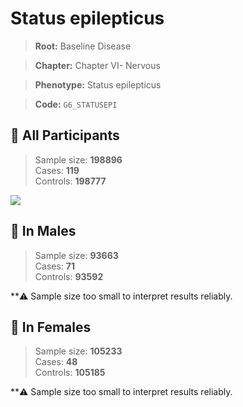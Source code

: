 # Status epilepticus

> **Root:** Baseline Disease  

> **Chapter:** Chapter VI- Nervous  

> **Phenotype:** Status epilepticus  

> **Code:** `G6_STATUSEPI`

## 🧪 All Participants  
> Sample size: **198896**  
> Cases: **119**  
> Controls: **198777**
<img src="/Disease/Figures/ALL/Incidence/G6_STATUSEPI.png"/>
<CsvTable src="/Disease/Data/ALL/Incidence/COX_G6_STATUSEPI.csv" label="🔍 View full results" />

## 👨 In Males  
> Sample size: **93663**  
> Cases: **71**  
> Controls: **93592**

**⚠️ Sample size too small to interpret results reliably.


## 👩 In Females  
> Sample size: **105233**  
> Cases: **48**  
> Controls: **105185**

**⚠️ Sample size too small to interpret results reliably.

